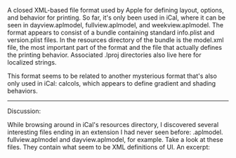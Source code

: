 A closed XML-based file format used by Apple for defining layout, options, and behavior for printing. So far, it's only been used in iCal, where it can be seen in dayview.aplmodel, fullview.aplmodel, and weekview.aplmodel. The format appears to consist of a bundle containing standard info.plist and version.plist files. In the resources directory of the bundle is the model.xml file, the most important part of the format and the file that actually defines the printing behavior. Associated .lproj directories also live here for localized strings.

This format seems to be related to another mysterious format that's also only used in iCal: calcols, which appears to define gradient and shading behaviors.

----

Discussion:

While browsing around in iCal's resources directory, I discovered several interesting files ending in an extension I had never seen before: .aplmodel. fullview.aplmodel and dayview.aplmodel, for example. Take a look at these files. They contain what seem to be XML definitions of UI. An excerpt:

    
 <page-templates>
   <template name="root-template" version="0.1" entity-types="detail, detail/2">
     <elements>
       <group name="root-group" packer="root-packer">
         <group name="header-group" packer="header-packer" vertical-resizebehavior="can-grow:no">
           <group name="calendar-group" packer="calendar-packer" cangrow-vertically="yes">
             <element class="APLPHeaderElement" alignment="leftv" big-string="%{list-string}" small-string="%{date-string}"/>
             <element name="calendar-keys" class="APLPCalendarsElement"/>
           </group>
           <group name="minimonth-group" packer="minimonth-packer" vertical-resizebehavior="can-grow:no" horizontal-resizebehavior="can-grow:no">
             <element name="minimonth" class="APLPMiniMonthElement" variant="list"/>
             <element name="minimonth2" class="APLPMiniMonthElement" variant="nextlist"/>
           </group>
         </group>
         
         <group class="APLPBorderedGroupElement" name="details-group" packer="content-packer" top="1">
           <list name="details-list" class="APLPBorderedGroupElement" right="1" element-class="APLPEntityDetailsElement" entity-type="detail" show-phonenumbers="yes" packer="details-packer"/>
           <list name="details-list" element-class="APLPEntityDetailsElement" entity-type="detail/2" packer="details-packer" show-phonenumbers="yes" always-visible="yes"/>
         </group>
         
         <group class="APLPBorderedGroupElement" top="1" packer="footer-packer" vertical-resizebehavior="can-grow:no">
           <element class="APLPFooterElement" name="footer" variant="week" left-string="%{timezone-string}" right-string="%page%"/>
         </group>
       </group>
     </elements>


It goes on like this for some time. A quick Google search yields not the slightest mention of the format, and given that there's no DTD specified, it's something of an enigma. There's an additional mysterious file with the extension .calcols, which seems to be linked into the aplmodel for... gradient definition? That's what it looks like. This raises the question: is Apple beating Microsoft to the punch on XML-based interfaces? Have they already and just not mentioned it? Is a tool for creating these kinds of custom views already available in-house? Will it be included in Xcode 3? Your thoughts, ladies and gentlemen? -- General/AndyMatuschak?

*
I dunno, but I protest the use of the term "root-packer" ... it sounds like an epithet ... ;-) Good catch, though, I have REALLY been wanting to see advancements in Interface Builder; it seems like the neglected tool and, IMHO, could stand an overhaul.*

It's a likely assumption. It almost seems like iCal is Apple's testing ground for new ideas - I've spent the last few months digging through iCal (writing an General/InputManager to make the damn thing work like a decent calendar), and many classes in General/CALCore look like precursors to what you find in the Cocoa framework. (It's really obvious if you look at their preference pane handling.) Or maybe iCal is just old, and nobody at Apple cares about it any more... -- General/RobertBlum